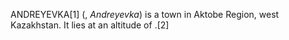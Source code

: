 ANDREYEVKA[1] (, _Andreyevka_) is a town in Aktobe Region, west Kazakhstan. It lies at an altitude of .[2]
